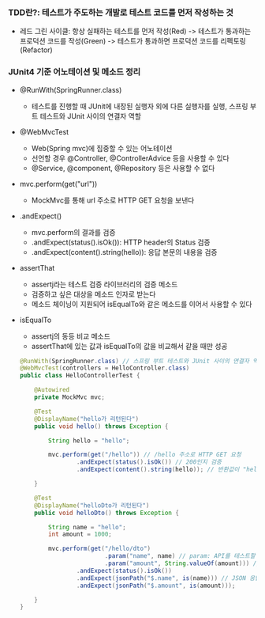 ### TDD란?: 테스트가 주도하는 개발로 테스트 코드를 먼저 작성하는 것

- 레드 그린 사이클: 항상 실패하는 테스트를 먼저 작성(Red) -> 테스트가 통과하는 프로덕션 코드를 작성(Green) -> 테스트가 통과하면 프로덕션 코드를 리펙토링(Refactor)

### JUnit4 기준 어노테이션 및 메소드 정리

- @RunWith(SpringRunner.class)

  - 테스트를 진행할 때 JUnit에 내장된 실행자 외에 다른 실행자를 실행, 스프링 부트 테스트와 JUnit 사이의 연결자 역할

- @WebMvcTest

  - Web(Spring mvc)에 집중할 수 있는 어노테이션
  - 선언할 경우 @Controller, @ControllerAdvice 등을 사용할 수 있다
  - @Service, @component, @Repository 등은 사용할 수 없다

- mvc.perform(get("url"))

  - MockMvc를 통해 url 주소로 HTTP GET 요청을 보낸다

- .andExpect()

  - mvc.perform의 결과를 검증
  - .andExpect(status().isOk()): HTTP header의 Status 검증
  - .andExpect(content().string(hello)): 응답 본문의 내용을 검증

- assertThat

  - assertj라는 테스트 검증 라이브러리의 검증 메소드
  - 검증하고 싶은 대상을 메소드 인자로 받는다
  - 메소드 체이닝이 지원되어 isEqualTo와 같은 메소드를 이어서 사용할 수 있다

- isEqualTo

  - assertj의 동등 비교 메소드
  - assertThat에 있는 값과 isEqualTo의 값을 비교해서 같을 때만 성공

  ```java
  @RunWith(SpringRunner.class) // 스프링 부트 테스트와 JUnit 사이의 연결자 역할
  @WebMvcTest(controllers = HelloController.class)
  public class HelloControllerTest {
  
      @Autowired
      private MockMvc mvc;
  
      @Test
      @DisplayName("hello가 리턴된다")
      public void hello() throws Exception {
  
          String hello = "hello";
  
          mvc.perform(get("/hello")) // /hello 주소로 HTTP GET 요청
                  .andExpect(status().isOk()) // 200인지 검증
                  .andExpect(content().string(hello)); // 반환값이 "hello"가 맞는지 검증
  
      }
  
      @Test
      @DisplayName("helloDto가 리턴된다")
      public void helloDto() throws Exception {
  
          String name = "hello";
          int amount = 1000;
  
          mvc.perform(get("/hello/dto")
                          .param("name", name) // param: API를 테스트할 때 사용될 요청 파라미터 설정
                          .param("amount", String.valueOf(amount))) // 값은 String만 허용
                  .andExpect(status().isOk())
                  .andExpect(jsonPath("$.name", is(name))) // JSON 응답값을 필드별로 검증, $를 기준으로 명시
                  .andExpect(jsonPath("$.amount", is(amount)));
  
      }
  }
  ```